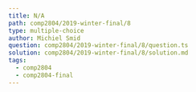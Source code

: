 ```yaml
---
title: N/A
path: comp2804/2019-winter-final/8
type: multiple-choice
author: Michiel Smid
question: comp2804/2019-winter-final/8/question.ts
solution: comp2804/2019-winter-final/8/solution.md
tags:
  - comp2804
  - comp2804-final
---
```

